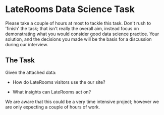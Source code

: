 # LateRooms Data Science Task


Please take a couple of hours at most to tackle this task. Don't rush to 'finish' the task; that isn't really the overall aim, instead focus on demonstrating what you would consider good data science practice. Your solution, and the decisions you made will be the basis for a discussion during our interview.

## The Task

Given the attached data:

- How do LateRooms visitors use the our site?

- What insights can LateRooms act on?

We are aware that this could be a very time intensive project; however we are only expecting a couple of hours of work.
